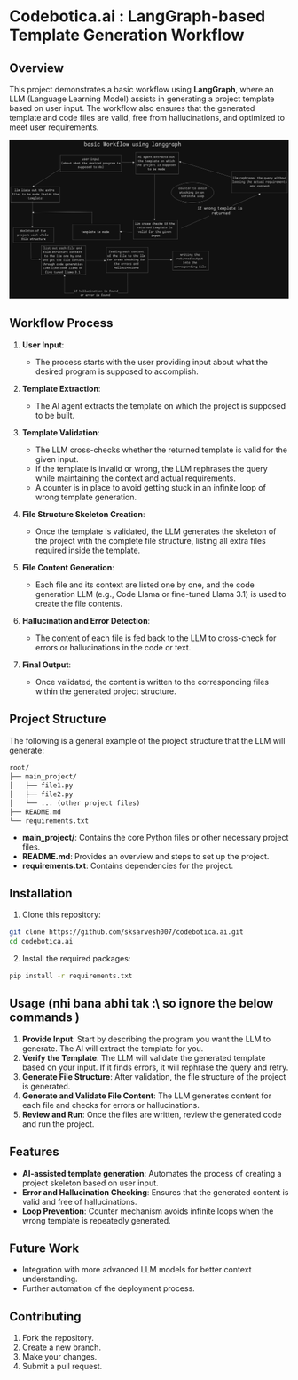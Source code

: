 # Codebotica.ai : LangGraph-based Template Generation Workflow

## Overview

This project demonstrates a basic workflow using **LangGraph**, where an LLM (Language Learning Model) assists in generating a project template based on user input. The workflow also ensures that the generated template and code files are valid, free from hallucinations, and optimized to meet user requirements.

![1725277439138](image/README/1725277439138.png)

## Workflow Process

1. **User Input**:

   - The process starts with the user providing input about what the desired program is supposed to accomplish.
2. **Template Extraction**:

   - The AI agent extracts the template on which the project is supposed to be built.
3. **Template Validation**:

   - The LLM cross-checks whether the returned template is valid for the given input.
   - If the template is invalid or wrong, the LLM rephrases the query while maintaining the context and actual requirements.
   - A counter is in place to avoid getting stuck in an infinite loop of wrong template generation.
4. **File Structure Skeleton Creation**:

   - Once the template is validated, the LLM generates the skeleton of the project with the complete file structure, listing all extra files required inside the template.
5. **File Content Generation**:

   - Each file and its context are listed one by one, and the code generation LLM (e.g., Code Llama or fine-tuned Llama 3.1) is used to create the file contents.
6. **Hallucination and Error Detection**:

   - The content of each file is fed back to the LLM to cross-check for errors or hallucinations in the code or text.
7. **Final Output**:

   - Once validated, the content is written to the corresponding files within the generated project structure.

## Project Structure

The following is a general example of the project structure that the LLM will generate:

```
root/
├── main_project/
│   ├── file1.py
│   ├── file2.py
│   └── ... (other project files)
├── README.md
└── requirements.txt
```

- **main_project/**: Contains the core Python files or other necessary project files.
- **README.md**: Provides an overview and steps to set up the project.
- **requirements.txt**: Contains dependencies for the project.

## Installation

1. Clone this repository:

```bash
git clone https://github.com/sksarvesh007/codebotica.ai.git
cd codebotica.ai
```

2. Install the required packages:

```bash
pip install -r requirements.txt
```

## Usage (nhi bana abhi tak :\\  so ignore the below commands )

1. **Provide Input**: Start by describing the program you want the LLM to generate. The AI will extract the template for you.
2. **Verify the Template**: The LLM will validate the generated template based on your input. If it finds errors, it will rephrase the query and retry.
3. **Generate File Structure**: After validation, the file structure of the project is generated.
4. **Generate and Validate File Content**: The LLM generates content for each file and checks for errors or hallucinations.
5. **Review and Run**: Once the files are written, review the generated code and run the project.

## Features

- **AI-assisted template generation**: Automates the process of creating a project skeleton based on user input.
- **Error and Hallucination Checking**: Ensures that the generated content is valid and free of hallucinations.
- **Loop Prevention**: Counter mechanism avoids infinite loops when the wrong template is repeatedly generated.

## Future Work

- Integration with more advanced LLM models for better context understanding.
- Further automation of the deployment process.

## Contributing

1. Fork the repository.
2. Create a new branch.
3. Make your changes.
4. Submit a pull request.
